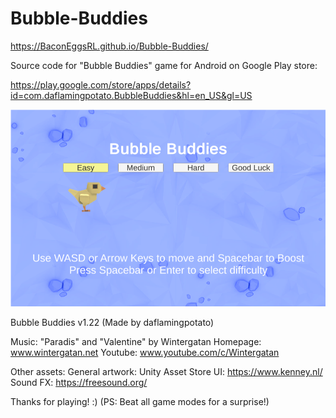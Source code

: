 # Bubble-Buddies
https://BaconEggsRL.github.io/Bubble-Buddies/

Source code for "Bubble Buddies" game for Android on Google Play store:

https://play.google.com/store/apps/details?id=com.daflamingpotato.BubbleBuddies&hl=en_US&gl=US

![icon.png](https://github.com/BaconEggsRL/Bubble-Buddies/blob/main/icon.png?raw=true)

Bubble Buddies v1.22
(Made by daflamingpotato)

Music:
"Paradis" and "Valentine" by Wintergatan
Homepage: www.wintergatan.net
Youtube: www.youtube.com/c/Wintergatan

Other assets:
General artwork: Unity Asset Store
UI: https://www.kenney.nl/
Sound FX: https://freesound.org/

Thanks for playing! :)
(PS: Beat all game modes for a surprise!)
